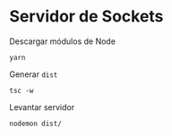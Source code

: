 # Servidor de Sockets

Descargar módulos de Node
```
yarn
```

Generar `dist`
```
tsc -w
```

Levantar servidor
```
nodemon dist/
```
